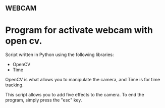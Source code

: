 ## WEBCAM
# Program for activate webcam with open cv.

Script written in Python using the following libraries:

- OpenCV
- Time

OpenCV is what allows you to manipulate the camera, and Time is for time tracking.

This script allows you to add five effects to the camera. To end the program, simply press the "esc" key.